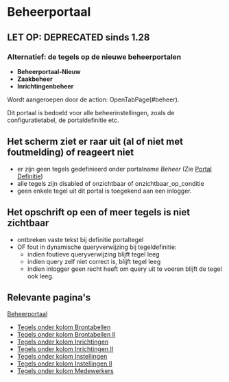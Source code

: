 # Beheerportaal

## LET OP: DEPRECATED sinds 1.28
### Alternatief: de tegels op de nieuwe beheerportalen

  - **Beheerportaal-Nieuw**
  - **Zaakbeheer**
  - **Inrichtingenbeheer**

Wordt aangeroepen door de action: OpenTabPage(#beheer).

Dit portaal is bedoeld voor alle beheerinstellingen, zoals de configuratietabel, de portaldefinitie etc.

## Het scherm ziet er raar uit (al of niet met foutmelding) of reageert niet

  - er zijn geen tegels gedefinieerd onder portalname *Beheer* (Zie [Portal Definitie](/instellen_inrichten/portaldefinitie/README.md))
  - alle tegels zijn disabled of onzichtbaar of onzichtbaar_op_conditie
  - geen enkele tegel uit dit portal is toegekend aan een inlogger.

## Het opschrift op een of meer tegels is niet zichtbaar

  - ontbreken vaste tekst bij definitie portaltegel
  - OF fout in dynamische queryverwijzing bij tegeldefinitie:
    - indien foutieve queryverwijzing blijft tegel leeg
    - indien query zelf niet correct is, blijft tegel leeg
    - indien inlogger geen recht heeft om query uit te voeren blijft de tegel ook leeg.

## Relevante pagina's

[Beheerportaal](/probleemoplossing/portalen_en_moduleschermen/beheerportaal/README.md)

  - [Tegels onder kolom Brontabellen](/probleemoplossing/portalen_en_moduleschermen/beheerportaal/tegels_onder_kolom_brontabellen/README.md)
  - [Tegels onder kolom Brontabellen II](/probleemoplossing/portalen_en_moduleschermen/beheerportaal/tegels_onder_kolom_brontabellen_ii/README.md)
  - [Tegels onder kolom Inrichtingen](/probleemoplossing/portalen_en_moduleschermen/beheerportaal/tegels_onder_kolom_inrichtingen/README.md)
  - [Tegels onder kolom Inrichtingen II](/probleemoplossing/portalen_en_moduleschermen/beheerportaal/tegels_onder_kolom_inrichtingen_ii/README.md)
  - [Tegels onder kolom Instellingen](/probleemoplossing/portalen_en_moduleschermen/beheerportaal/tegels_onder_kolom_instellingen/README.md)
  - [Tegels onder kolom Instellingen II](/probleemoplossing/portalen_en_moduleschermen/beheerportaal/tegels_onder_kolom_instellingen_ii/README.md)
  - [Tegels onder kolom Medewerkers](/probleemoplossing/portalen_en_moduleschermen/beheerportaal/tegels_onder_kolom_medewerkers/README.md)

